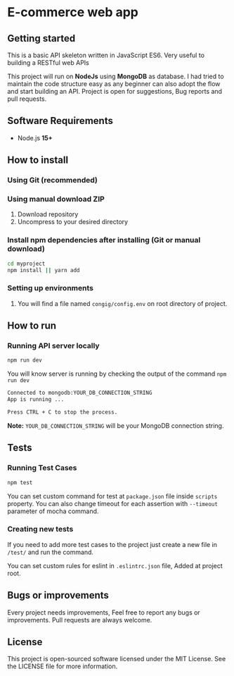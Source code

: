 
# E-commerce web app


## Getting started


This is a basic API skeleton written in JavaScript ES6. Very useful to building a RESTful web APIs 


This project will run on **NodeJs** using **MongoDB** as database. I had tried to maintain the code structure easy as any beginner can also adopt the flow and start building an API. Project is open for suggestions, Bug reports and pull requests.




## Software Requirements

-   Node.js **15+**


## How to install

### Using Git (recommended)


### Using manual download ZIP

1.  Download repository
2.  Uncompress to your desired directory

### Install npm dependencies after installing (Git or manual download)

```bash
cd myproject
npm install || yarn add

```

### Setting up environments

1.  You will find a file named `congig/config.env` on root directory of project.


## How to run

### Running  API server locally

```bash
npm run dev
```

You will know server is running by checking the output of the command `npm run dev`

```bash
Connected to mongodb:YOUR_DB_CONNECTION_STRING
App is running ...

Press CTRL + C to stop the process.
```
**Note:**  `YOUR_DB_CONNECTION_STRING` will be your MongoDB connection string.


## Tests

### Running  Test Cases

```bash
npm test
```

You can set custom command for test at `package.json` file inside `scripts` property. You can also change timeout for each assertion with `--timeout` parameter of mocha command.

### Creating new tests

If you need to add more test cases to the project just create a new file in `/test/` and run the command.

You can set custom rules for eslint in `.eslintrc.json` file, Added at project root.

## Bugs or improvements

Every project needs improvements, Feel free to report any bugs or improvements. Pull requests are always welcome.

## License

This project is open-sourced software licensed under the MIT License. See the LICENSE file for more information.
